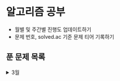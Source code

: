 # 알고리즘 공부
- 월별 및 주간별 진행도 업데이트하기
- 문제 번호, solved.ac 기준 문제 티어 기록하기

## 푼 문제 목록 
<details markdown="1">
<summary>3월</summary>
2228 구간 나누기
</details>




